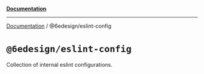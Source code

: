[**Documentation**](../../README.md)

***

[Documentation](../../README.md) / @6edesign/eslint-config

# `@6edesign/eslint-config`

Collection of internal eslint configurations.
